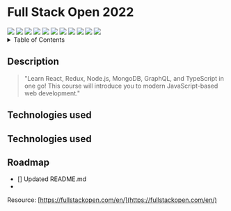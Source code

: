 # Full Stack Open 2022

<div display="inline-block">
	<img src="https://img.shields.io/badge/React-20232A?style=for-the-badge&logo=react&logoColor=61DAFB"></img>
	<img src="https://img.shields.io/badge/JavaScript-323330?style=for-the-badge&logo=javascript&logoColor=F7DF1E"><img>
	<img src="https://img.shields.io/badge/HTML5-E34F26?style=for-the-badge&logo=html5&logoColor=white"><img>
	<img src="https://img.shields.io/badge/CSS3-1572B6?style=for-the-badge&logo=css3&logoColor=white"><img>
	<img src="https://img.shields.io/badge/Node.js-339933?style=for-the-badge&logo=nodedotjs&logoColor=white"></img>
	<img src="https://img.shields.io/badge/MongoDB-4EA94B?style=for-the-badge&logo=mongodb&logoColor=white"><img>
	<img src="https://img.shields.io/badge/Heroku-430098?style=for-the-badge&logo=heroku&logoColor=white"><img>
	<img src="https://img.shields.io/badge/Express.js-000000?style=for-the-badge&logo=express&logoColor=white"><img>
	<img src="https://img.shields.io/badge/eslint-3A33D1?style=for-the-badge&logo=eslint&logoColor=white"><img>
	<img src="https://img.shields.io/badge/Jest-C21325?style=for-the-badge&logo=jest&logoColor=white"></img>
	<img src="https://img.shields.io/badge/Cypress-17202C?style=for-the-badge&logo=cypress&logoColor=white"></img>
</div>

<!-- Table of Contents -->
<details>
  <summary>Table of Contents</summary>
  <ol>
    <li>
      <a href="https://github.com/HenronenGIT/fullstackopen_2022/tree/main/part0">Part 0</a>
    </li>
    <li>
      <a href="https://github.com/HenronenGIT/fullstackopen_2022/tree/main/part1">Part 1</a>
    </li>
    <li>
      <a href="https://github.com/HenronenGIT/fullstackopen_2022/tree/main/part2">Part 2</a>
    </li>
    <li>
      <a href="https://github.com/HenronenGIT/fullstackopen_2022/tree/main/part3">Part 3</a>
    </li>
    <li>
      <a href="https://github.com/HenronenGIT/fullstackopen_2022/tree/main/part4">Part 4</a>
    </li>
    <li>
      <a href="https://github.com/HenronenGIT/fullstackopen_2022/tree/main/part5">Part 5</a>
    </li>
  </ol>
</details>

## Description
> "Learn React, Redux, Node.js, MongoDB, GraphQL, and TypeScript in one go! This course will introduce you to modern JavaScript-based web development."


## Technologies used


## Technologies used


<!-- ROADMAP -->
## Roadmap

- [] Updated README.md
-
Resource:
[https://fullstackopen.com/en/](https://fullstackopen.com/en/)
